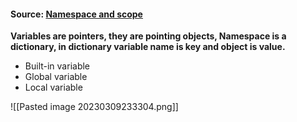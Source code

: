 
#### Source: [Namespace and scope](https://www.programiz.com/python-programming/namespace)

**Variables are pointers, they are pointing objects, Namespace is a dictionary, in dictionary variable name is key and object is value.**

* Built-in variable
* Global variable
* Local variable

![[Pasted image 20230309233304.png]]

